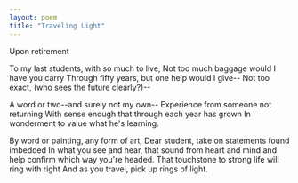 ```yaml
---
layout: poem
title: "Traveling Light"
---
```


Upon retirement

To my last students, with so much to live,
Not too much baggage would I have you carry
Through fifty years, but one help would I give--
Not too exact, (who sees the future clearly?)--

A word or two--and surely not my own--
Experience from someone not returning
With sense enough that through each year has grown
In wonderment to value  what he's learning.

By word or painting, any form of art,
Dear student, take on statements found imbedded
In what you see and hear, that sound from heart
and mind and help confirm which way  you're headed.
That touchstone to strong life will ring with right
And as you travel, pick up rings of light.
